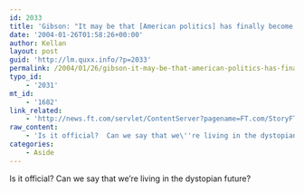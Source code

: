 ```yaml
---
id: 2033
title: 'Gibson: "It may be that [American politics] has finally become so grotesque and so peculiar that its become part of my territory."'
date: '2004-01-26T01:58:26+00:00'
author: Kellan
layout: post
guid: 'http://lm.quxx.info/?p=2033'
permalink: /2004/01/26/gibson-it-may-be-that-american-politics-has-finally-become-so-grotesque-and-so-peculiar-that-its-become-part-of-my-territory/
typo_id:
    - '2031'
mt_id:
    - '1682'
link_related:
    - 'http://news.ft.com/servlet/ContentServer?pagename=FT.com/StoryFT/FullStory&c=StoryFT&cid=1073281044402&p=1016625900922'
raw_content:
    - 'Is it official?  Can we say that we\''re living in the dystopian future?'
categories:
    - Aside
---
```


Is it official? Can we say that we’re living in the dystopian future?